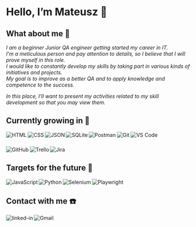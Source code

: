 # Hello, I’m Mateusz :wave: 

## What about me :eyes: 

*I am a beginner Junior QA engineer getting started my career in IT.<br>
I'm a meticulous person and pay attention to details, so I believe that I will prove myself in this role.<br> 
I would like to constantly develop my skills by taking part in various kinds of initiatives and projects.<br>
My goal is to improve as a better QA and to apply knowledge and competence to the success.<br>*

*In this place, I'll want to present my activities related to my skill development so that you may view them.*

## Currently growing in :seedling:
<img align="left" alt="HTML" src="https://img.shields.io/badge/HTML5-E34F26?style=for-the-badge&logo=html5&logoColor=white"/>
<img align="left" alt="CSS" src="https://img.shields.io/badge/CSS3-1572B6?style=for-the-badge&logo=css3&logoColor=white"/>
<img align="left" alt="JSON" src="https://img.shields.io/badge/json-5E5C5C?style=for-the-badge&logo=json&logoColor=white"/>
<img align="left" alt="SQLite" src="https://img.shields.io/badge/SQLite-07405E?style=for-the-badge&logo=sqlite&logoColor=white"/>
<img align="left" alt="Postman" src="https://img.shields.io/badge/Postman-FF6C37?style=for-the-badge&logo=postman&logoColor=white"/>
<img align="left" alt="Git" src="https://img.shields.io/badge/git-%23F05033.svg?style=for-the-badge&logo=git&logoColor=white"/>
<img align="left" alt="VS Code" src="https://img.shields.io/badge/VSCode-0078D4?style=for-the-badge&logo=visual%20studio%20code&logoColor=white"/> 

<br>

###
<img align="left" alt="GitHub" src="https://img.shields.io/badge/GitHub-100000?style=for-the-badge&logo=github&logoColor=white"/>
<img align="left" alt="Trello" src="https://img.shields.io/badge/Trello-%23026AA7.svg?style=for-the-badge&logo=Trello&logoColor=white"/>
<img align="left" alt="Jira" src="https://img.shields.io/badge/jira-%230A0FFF.svg?style=for-the-badge&logo=jira&logoColor=white"/>

<br>

## Targets for the future :mag_right:

<img align="left" alt="JavaScript" src="https://img.shields.io/badge/JavaScript-323330?style=for-the-badge&logo=javascript&logoColor=F7DF1E" />
<img align="left" alt="Python" src="https://img.shields.io/badge/Python-FFD43B?style=for-the-badge&logo=python&logoColor=blue" />
<img align="left" alt="Selenium" src="https://img.shields.io/badge/Selenium-43B02A?style=for-the-badge&logo=Selenium&logoColor=white" /> 
<img align="left" alt="Playwright" src="https://img.shields.io/badge/Playwright-45ba4b?style=for-the-badge&logo=Playwright&logoColor=white"/> <br>


## Contact with me :phone:

[<img align="left" alt="linked-in" src="https://img.shields.io/badge/linkedin-%230077B5.svg?&style=for-the-badge&logo=linkedin&logoColor=white" />](https://www.linkedin.com/in/mateuszhausner/)
[<img align="left" alt="Gmail" src="https://img.shields.io/badge/Gmail-D14836?style=for-the-badge&logo=gmail&logoColor=white" />](mailto:Mateuszqualitytest@gmail.com)
<br>
